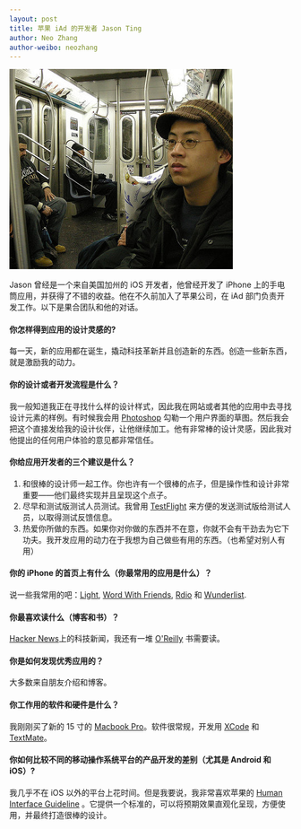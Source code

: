 ```yaml
---
layout: post
title: 苹果 iAd 的开发者 Jason Ting
author: Neo Zhang
author-weibo: neozhang
---
```

![Jason Ting](images/05072011/jason-ting.png)

Jason 曾经是一个来自美国加州的 iOS 开发者，他曾经开发了 iPhone 上的手电筒应用，并获得了不错的收益。他在不久前加入了苹果公司，在 iAd 部门负责开发工作。以下是果合团队和他的对话。

#### 你怎样得到应用的设计灵感的?
每一天，新的应用都在诞生，撬动科技革新并且创造新的东西。创造一些新东西，就是激励我的动力。

#### 你的设计或者开发流程是什么？
我一般知道我正在寻找什么样的设计样式，因此我在网站或者其他的应用中去寻找设计元素的样例。有时候我会用 [Photoshop](http://photoshop.com) 勾勒一个用户界面的草图。然后我会把这个直接发给我的设计伙伴，让他继续加工。他有非常棒的设计灵感，因此我对他提出的任何用户体验的意见都非常信任。

#### 你给应用开发者的三个建议是什么？
1. 和很棒的设计师一起工作。你也许有一个很棒的点子，但是操作性和设计非常重要——他们最终实现并且呈现这个点子。
2. 尽早和测试版测试人员测试。我曾用 [TestFlight](testflightapp.com) 来方便的发送测试版给测试人员，以取得测试反馈信息。
3. 热爱你所做的东西。如果你对你做的东西并不在意，你就不会有干劲去为它下功夫。我开发应用的动力在于我想为自己做些有用的东西。（也希望对别人有用）

#### 你的 iPhone 的首页上有什么（你最常用的应用是什么）？
说一些我常用的吧：[Light](http://itunes.apple.com/us/app/light/id299378599?mt=8), [Word With Friends](http://itunes.apple.com/us/app/words-with-friends/id322852954?mt=8), [Rdio](http://www.rdio.com/) 和 [Wunderlist](http://www.wunderlist.com).

#### 你最喜欢读什么（博客和书）？
[Hacker News](http://news.ycombinator.com)上的科技新闻，我还有一堆 [O'Reilly](http://oreilly.com) 书需要读。

#### 你是如何发现优秀应用的？
大多数来自朋友介绍和博客。

#### 你工作用的软件和硬件是什么？
我刚刚买了新的 15 寸的 [Macbook Pro](http://www.apple.com/macbookpro/)。软件很常规，开发用 [XCode](http://developer.apple.com/xcode/) 和 [TextMate](http://macromates.com/)。

#### 你如何比较不同的移动操作系统平台的产品开发的差别（尤其是 Android 和 iOS）?
我几乎不在 iOS 以外的平台上花时间。但是我要说，我非常喜欢苹果的 [Human Interface Guideline](http://developer.apple.com/library/mac/documentation/UserExperience/Conceptual/AppleHIGuidelines/XHIGIntro/XHIGIntro.html) 。它提供一个标准的，可以将预期效果直观化呈现，方便使用，并最终打造很棒的设计。
